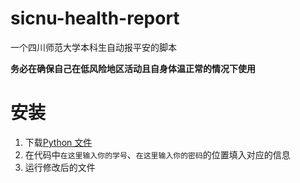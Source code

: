 # sicnu-health-report
一个四川师范大学本科生自动报平安的脚本

**务必在确保自己在低风险地区活动且自身体温正常的情况下使用**
# 安装
1. 下载[Python 文件](https://github.com/KElee01/sicnu-health-report/blob/main/自动报平安.py)
2. 在代码中`在这里输入你的学号`、`在这里输入你的密码`的位置填入对应的信息
3. 运行修改后的文件
